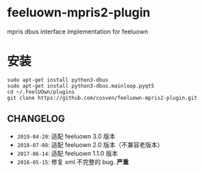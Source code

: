 # feeluown-mpris2-plugin
mpris dbus interface implementation for feeluown

# 安装

```
sudo apt-get install python3-dbus
sudo apt-get install python3-dbus.mainloop.pyqt5
cd ~/.FeelUOwn/plugins
git clone https://github.com/cosven/feeluown-mpris2-plugin.git
```

## CHANGELOG

- `2019-04-20`: 适配 feeluown 3.0 版本
- `2018-07-08`: 适配 feeluown 2.0 版本（不兼容老版本）
- `2017-06-14`: 适配 feeluown 1.1.0 版本
- `2016-05-15`: 修复 xml 不完整的 bug. **严重**

